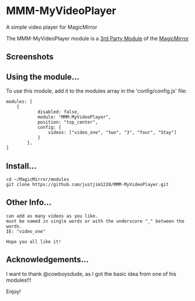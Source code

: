 # MMM-MyVideoPlayer
A simple video player for MagicMirror

The MMM-MyVideoPlayer module is a <a href=https://github.com/MichMich/MagicMirror/wiki/3rd-Party-Modules>3rd Party Module</a> of the <a href=https://github.com/MichMich/MagicMirror/tree/developMagicMirror>MagicMirror</a> 

## Screenshots




## Using the module...

To use this module, add it to the modules array in the 'config/config.js' file:
```
modules: [
	{
			disabled: false,
			module: "MMM-MyVideoPlayer",
			position: "top_center",
			config: {
				videos: ["video_one", "two", "3", "four", "Stay"]
			}
		},
]
```

## Install...
```
cd ~/MagicMirror/modules
git clone https://github.com/justjim1220/MMM-MyVideoPlayer.git
```

## Other Info...
```
can add as many videos as you like.
must be named in single words or with the underscore "_" between the words. 
IE: "video_one"
 
Hope you all like it!
```



## Acknowledgements...
I want to thank @cowboysdude, as I got the basic idea from one of his modules!!!

Enjoy!
